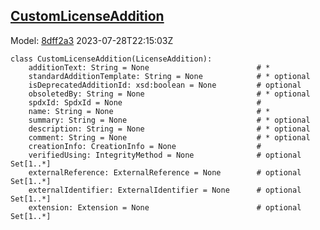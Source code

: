 ## [CustomLicenseAddition](https://github.com/spdx/spdx-3-model/blob/main/model/ExpandedLicensing/Classes/CustomLicenseAddition.md)
Model: [8dff2a3](https://github.com/spdx/spdx-3-model/commit/8dff2a3243c9e00e1eb170fac749450a845ccdd6) 2023-07-28T22:15:03Z
```
class CustomLicenseAddition(LicenseAddition):
    additionText: String = None                        # * 
    standardAdditionTemplate: String = None            # * optional 
    isDeprecatedAdditionId: xsd:boolean = None         # optional 
    obsoletedBy: String = None                         # * optional 
    spdxId: SpdxId = None                              # 
    name: String = None                                # * 
    summary: String = None                             # * optional 
    description: String = None                         # * optional 
    comment: String = None                             # * optional 
    creationInfo: CreationInfo = None                  # 
    verifiedUsing: IntegrityMethod = None              # optional Set[1..*]
    externalReference: ExternalReference = None        # optional Set[1..*]
    externalIdentifier: ExternalIdentifier = None      # optional Set[1..*]
    extension: Extension = None                        # optional Set[1..*]
```
